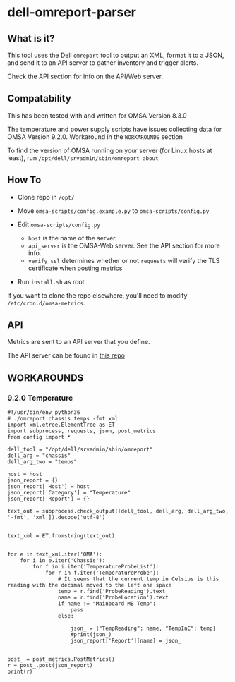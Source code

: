 # dell-omreport-parser

## What is it?

This tool uses the Dell `omreport` tool to output an XML, format it to a JSON, and send it to an API server to gather inventory and trigger alerts.

Check the API section for info on the API/Web server.

## Compatability 

This has been tested with and written for OMSA Version 8.3.0

The temperature and power supply scripts have issues collecting data for OMSA Version 9.2.0. Workaround in the `WORKAROUNDS` section

To find the version of OMSA running on your server (for Linux hosts at least), run `/opt/dell/srvadmin/sbin/omreport about`
## How To

- Clone repo in `/opt/`

- Move `omsa-scripts/config.example.py` to `omsa-scripts/config.py`

- Edit `omsa-scripts/config.py`
    - `host` is the name of the server
    - `api_server` is the OMSA-Web server. See the API section for more info.
    - `verify_ssl` determines whether or not `requests` will verify the TLS certificate when posting metrics

- Run `install.sh` as root

If you want to clone the repo elsewhere, you'll need to modify `/etc/cron.d/omsa-metrics`.

## API

Metrics are sent to an API server that you define. 

The API server can be found in [this repo](https://github.com/mitchya1/dell-omreport-web)

## WORKAROUNDS

### 9.2.0 Temperature

```
#!/usr/bin/env python36
# ./omreport chassis temps -fmt xml
import xml.etree.ElementTree as ET
import subprocess, requests, json, post_metrics
from config import *

dell_tool = "/opt/dell/srvadmin/sbin/omreport"
dell_arg = "chassis"
dell_arg_two = "temps"

host = host
json_report = {}
json_report['Host'] = host
json_report['Category'] = "Temperature"
json_report['Report'] = {}

text_out = subprocess.check_output([dell_tool, dell_arg, dell_arg_two, '-fmt', 'xml']).decode('utf-8')


text_xml = ET.fromstring(text_out)


for e in text_xml.iter('OMA'):
    for i in e.iter('Chassis'):
        for f in i.iter('TemperatureProbeList'):
            for r in f.iter('TemperatureProbe'):
                # It seems that the current temp in Celsius is this reading with the decimal moved to the left one space
                temp = r.find('ProbeReading').text
                name = r.find('ProbeLocation').text
                if name != "Mainboard MB Temp":
                    pass
                else:
                    
                    json_ = {"TempReading": name, "TempInC": temp}
                    #print(json_)
                    json_report['Report'][name] = json_


post_ = post_metrics.PostMetrics()
r = post_.post(json_report)
print(r)
```

